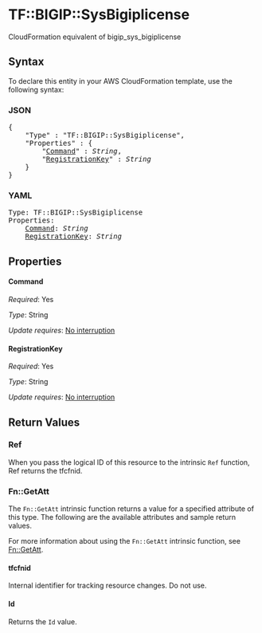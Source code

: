 # TF::BIGIP::SysBigiplicense

CloudFormation equivalent of bigip_sys_bigiplicense

## Syntax

To declare this entity in your AWS CloudFormation template, use the following syntax:

### JSON

<pre>
{
    "Type" : "TF::BIGIP::SysBigiplicense",
    "Properties" : {
        "<a href="#command" title="Command">Command</a>" : <i>String</i>,
        "<a href="#registrationkey" title="RegistrationKey">RegistrationKey</a>" : <i>String</i>
    }
}
</pre>

### YAML

<pre>
Type: TF::BIGIP::SysBigiplicense
Properties:
    <a href="#command" title="Command">Command</a>: <i>String</i>
    <a href="#registrationkey" title="RegistrationKey">RegistrationKey</a>: <i>String</i>
</pre>

## Properties

#### Command

_Required_: Yes

_Type_: String

_Update requires_: [No interruption](https://docs.aws.amazon.com/AWSCloudFormation/latest/UserGuide/using-cfn-updating-stacks-update-behaviors.html#update-no-interrupt)

#### RegistrationKey

_Required_: Yes

_Type_: String

_Update requires_: [No interruption](https://docs.aws.amazon.com/AWSCloudFormation/latest/UserGuide/using-cfn-updating-stacks-update-behaviors.html#update-no-interrupt)

## Return Values

### Ref

When you pass the logical ID of this resource to the intrinsic `Ref` function, Ref returns the tfcfnid.

### Fn::GetAtt

The `Fn::GetAtt` intrinsic function returns a value for a specified attribute of this type. The following are the available attributes and sample return values.

For more information about using the `Fn::GetAtt` intrinsic function, see [Fn::GetAtt](https://docs.aws.amazon.com/AWSCloudFormation/latest/UserGuide/intrinsic-function-reference-getatt.html).

#### tfcfnid

Internal identifier for tracking resource changes. Do not use.

#### Id

Returns the <code>Id</code> value.

